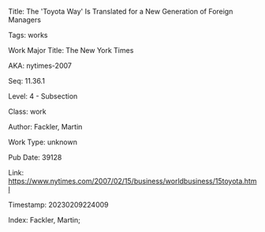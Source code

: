 Title:  The 'Toyota Way' Is Translated for a New Generation of Foreign Managers

Tags:   works

Work Major Title: The New York Times

AKA:    nytimes-2007

Seq:    11.36.1

Level:  4 - Subsection

Class:  work

Author: Fackler, Martin

Work Type: unknown

Pub Date: 39128

Link:   https://www.nytimes.com/2007/02/15/business/worldbusiness/15toyota.html

Timestamp: 20230209224009

Index:  Fackler, Martin; 
